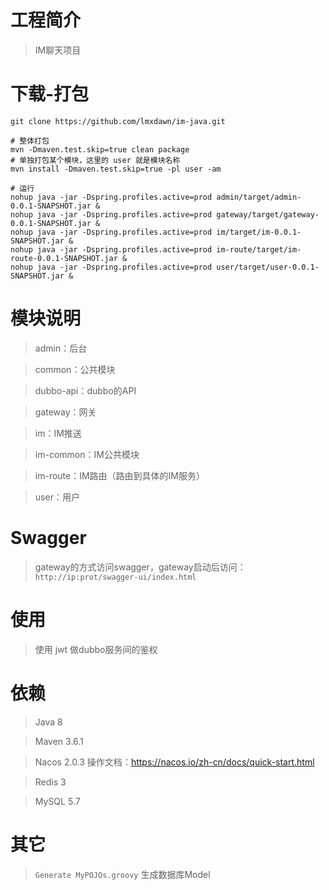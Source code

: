 # 工程简介
> IM聊天项目

# 下载-打包

```shell
git clone https://github.com/lmxdawn/im-java.git

# 整体打包
mvn -Dmaven.test.skip=true clean package
# 单独打包某个模块，这里的 user 就是模块名称
mvn install -Dmaven.test.skip=true -pl user -am

# 运行
nohup java -jar -Dspring.profiles.active=prod admin/target/admin-0.0.1-SNAPSHOT.jar &
nohup java -jar -Dspring.profiles.active=prod gateway/target/gateway-0.0.1-SNAPSHOT.jar &
nohup java -jar -Dspring.profiles.active=prod im/target/im-0.0.1-SNAPSHOT.jar &
nohup java -jar -Dspring.profiles.active=prod im-route/target/im-route-0.0.1-SNAPSHOT.jar &
nohup java -jar -Dspring.profiles.active=prod user/target/user-0.0.1-SNAPSHOT.jar &

```

# 模块说明
> admin：后台

> common：公共模块

> dubbo-api：dubbo的API

> gateway：网关

> im：IM推送

> im-common：IM公共模块

> im-route：IM路由（路由到具体的IM服务）

> user：用户

# Swagger

> gateway的方式访问swagger，gateway启动后访问： `http://ip:prot/swagger-ui/index.html`


# 使用

> 使用 jwt 做dubbo服务间的鉴权

# 依赖

> Java 8

> Maven 3.6.1

> Nacos 2.0.3  操作文档：https://nacos.io/zh-cn/docs/quick-start.html

> Redis 3

> MySQL 5.7

# 其它

> `Generate MyPOJOs.groovy` 生成数据库Model

